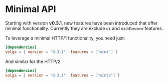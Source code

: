 # Minimal API
Starting with version **v0.3.1**, new features have been introduced that offer minimal functionality. Currently they are exclude `di` and `middleware` features.

To leverage a minimal HTTP/1 functionality, you need just:
```toml
[dependencies]
volga = { version = "0.3.1", features = ["mini"] }
```
And similar for the HTTP/2
```toml
[dependencies]
volga = { version = "0.3.1", features = ["mini2"] }
```
